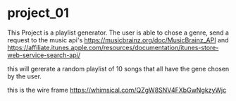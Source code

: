 # project_01
This Project is a playlist generator.
The user is able to chose a genre, send a request to the music api's https://musicbrainz.org/doc/MusicBrainz_API and https://affiliate.itunes.apple.com/resources/documentation/itunes-store-web-service-search-api/

this will gererate a random playlist of 10 songs that all have the gene chosen by the user.

this is the wire frame https://whimsical.com/QZgW8SNV4FXbGwNgkzyWjc